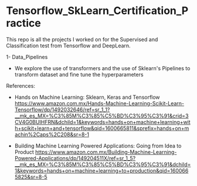 # Tensorflow_SkLearn_Certification_Practice

This repo is all the projects I worked on for the Supervised and Classification test from Tensorflow and DeepLearn.


1- Data_Pipelines 
  - We explore the use of transformers and the use of Sklearn's Pipelines to transform dataset and fine tune the hyperparameters
  
  
References: 
- Hands on Machine Learning: Sklearn, Keras and Tensorflow
https://www.amazon.com.mx/Hands-Machine-Learning-Scikit-Learn-Tensorflow/dp/1492032646/ref=sr_1_1?__mk_es_MX=%C3%85M%C3%85%C5%BD%C3%95%C3%91&crid=3CV4G0BUIHFRN&dchild=1&keywords=hands+on+machine+learning+with+scikit+learn+and+tensorflow&qid=1600665811&sprefix=hands+on+machin%2Caps%2C208&sr=8-1

- Building Machine Learning Powered Applications: Going from Idea to Product 
https://www.amazon.com.mx/Building-Machine-Learning-Powered-Applications/dp/149204511X/ref=sr_1_5?__mk_es_MX=%C3%85M%C3%85%C5%BD%C3%95%C3%91&dchild=1&keywords=hands+on+machine+learning+to+production&qid=1600665825&sr=8-5
